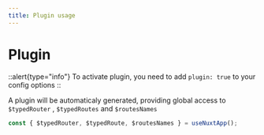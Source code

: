 ```yaml
---
title: Plugin usage
---
```


# Plugin


::alert{type="info"}
To activate plugin, you need to add `plugin: true` to your config options
::

A plugin will be automaticaly generated, providing global access to `$typedRouter` , `$typedRoutes` and `$routesNames`


```ts
const { $typedRouter, $typedRoute, $routesNames } = useNuxtApp();
```
